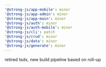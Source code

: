 ```yaml
---
'@strong-js/app-mobile': minor
'@strong-js/app-admin': minor
'@strong-js/app-main': minor
'@strong-js/auth': minor
'@strong-js/auth-mobile': minor
'@strong-js/cli': patch
'@strong-js/crud': minor
'@strong-js/data': minor
'@strong-js/generate': minor
---
```


retired tsdx, new build pipeline based on roll-up
